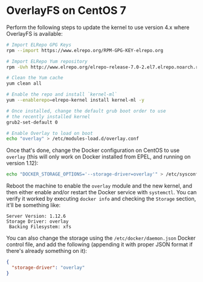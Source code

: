 # OverlayFS on CentOS 7

Perform the following steps to update the kernel to use version 4.x where OverlayFS is available:

```bash
# Import ELRepo GPG Keys
rpm --import https://www.elrepo.org/RPM-GPG-KEY-elrepo.org

# Import ELRepo Yum repository
rpm -Uvh http://www.elrepo.org/elrepo-release-7.0-2.el7.elrepo.noarch.rpm

# Clean the Yum cache
yum clean all

# Enable the repo and install `kernel-ml`
yum --enablerepo=elrepo-kernel install kernel-ml -y

# Once installed, change the default grub boot order to use
# the recently installed kernel
grub2-set-default 0

# Enable Overlay to load on boot
echo "overlay" > /etc/modules-load.d/overlay.conf
```

Once that's done, change the Docker configuration on CentOS to use `overlay` 
(this will only work on Docker installed from EPEL, and running on version 1.12):

```bash
echo "DOCKER_STORAGE_OPTIONS='--storage-driver=overlay'" > /etc/sysconfig/docker-storage
```

Reboot the machine to enable the `overlay` module and the new kernel, and then
either enable and/or restart the Docker service with `systemctl`. You can verify it worked by
executing `docker info` and checking the `Storage` section, it'll be something like:

```text
Server Version: 1.12.6
Storage Driver: overlay
 Backing Filesystem: xfs
```

You can also change the storage using the `/etc/docker/daemon.json` Docker control file, and add the following (appending it with proper JSON format if there's already something on it):

```json
{
  "storage-driver": "overlay"
}
```
